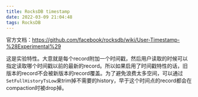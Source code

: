 ```yaml
---
title: RocksDB timestamp
date: 2022-03-09 21:04:48
tags: RocksDB
---
```


官方文档：<https://github.com/facebook/rocksdb/wiki/User-Timestamp-%28Experimental%29>

这是实验特性。大意就是每个record附加一个时间戳，然后用户读取的时候可以指定读取哪个时间戳以前的最新的record。所以如果启用了时间戳特性的话，旧版本的record不会被新版本的record覆盖。为了避免浪费太多空间，可以通过`SetFullHistoryTsLow`来trim掉不需要的history，早于这个时间点的record都会在compaction时被drop掉。

